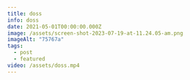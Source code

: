 ```yaml
---
title: doss
info: doss
date: 2021-05-01T00:00:00.000Z
image: /assets/screen-shot-2023-07-19-at-11.24.05-am.png
imageAlt: "75767a"
tags:
  - post
  - featured
video: /assets/doss.mp4
---
```


